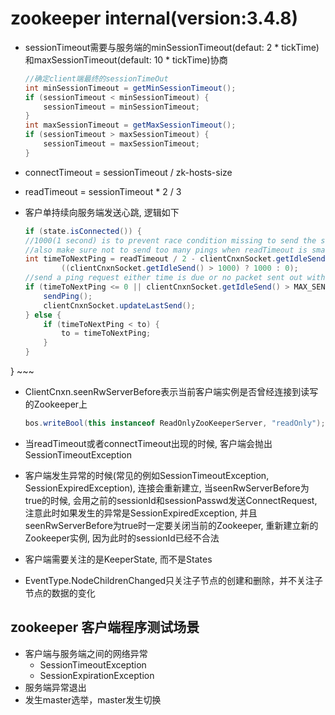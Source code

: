 # zookeeper internal(version:3.4.8)
* sessionTimeout需要与服务端的minSessionTimeout(defaut: 2 * tickTime)和maxSessionTimeout(default: 10 * tickTime)协商

	~~~java
	//确定client端最终的sessionTimeOut
	int minSessionTimeout = getMinSessionTimeout();
	if (sessionTimeout < minSessionTimeout) {
	    sessionTimeout = minSessionTimeout;
	}
	int maxSessionTimeout = getMaxSessionTimeout();
	if (sessionTimeout > maxSessionTimeout) {
	    sessionTimeout = maxSessionTimeout;
	}
	~~~

* connectTimeout = sessionTimeout / zk-hosts-size
* readTimeout = sessionTimeout * 2 / 3
* 客户单持续向服务端发送心跳, 逻辑如下

	~~~java
	if (state.isConnected()) {
	//1000(1 second) is to prevent race condition missing to send the second ping
	//also make sure not to send too many pings when readTimeout is small 
    int timeToNextPing = readTimeout / 2 - clientCnxnSocket.getIdleSend() - 
    		((clientCnxnSocket.getIdleSend() > 1000) ? 1000 : 0);
    //send a ping request either time is due or no packet sent out within MAX_SEND_PING_INTERVAL
    if (timeToNextPing <= 0 || clientCnxnSocket.getIdleSend() > MAX_SEND_PING_INTERVAL) {
        sendPing();
        clientCnxnSocket.updateLastSend();
    } else {
        if (timeToNextPing < to) {
            to = timeToNextPing;
        }
    }
}
	~~~
* ClientCnxn.seenRwServerBefore表示当前客户端实例是否曾经连接到读写的Zookeeper上

	~~~java
	bos.writeBool(this instanceof ReadOnlyZooKeeperServer, "readOnly");
	~~~
* 当readTimeout或者connectTimeout出现的时候, 客户端会抛出SessionTimeoutException
* 客户端发生异常的时候(常见的例如SessionTimeoutException, SessionExpiredException), 连接会重新建立, 当seenRwServerBefore为true的时候, 会用之前的sessionId和sessionPasswd发送ConnectRequest, 注意此时如果发生的异常是SessionExpiredException, 并且seenRwServerBefore为true时一定要关闭当前的Zookeeper, 重新建立新的Zookeeper实例, 因为此时的sessionId已经不合法
* 客户端需要关注的是KeeperState, 而不是States
* EventType.NodeChildrenChanged只关注子节点的创建和删除，并不关注子节点的数据的变化

## zookeeper 客户端程序测试场景
* 客户端与服务端之间的网络异常 
	* SessionTimeoutException
	* SessionExpirationException 
* 服务端异常退出
* 发生master选举，master发生切换